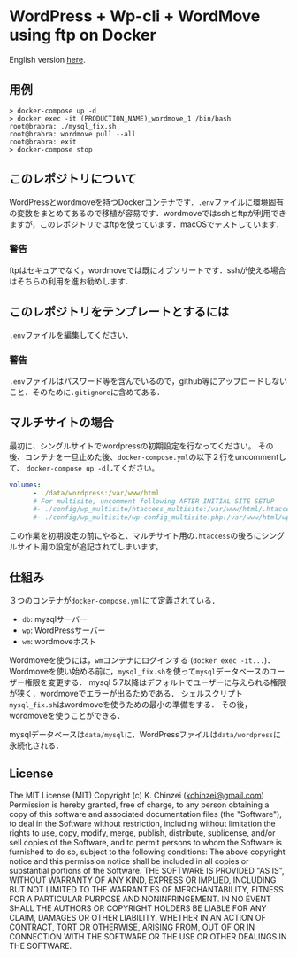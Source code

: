 # WordPress + Wp-cli + WordMove using ftp on Docker

English version [here](readme.md).

## 用例

```shell
> docker-compose up -d
> docker exec -it (PRODUCTION_NAME)_wordmove_1 /bin/bash
root@brabra: ./mysql_fix.sh
root@brabra: wordmove pull --all
root@brabra: exit
> docker-compose stop
```

## このレポジトリについて

WordPressとwordmoveを持つDockerコンテナです．`.env`ファイルに環境固有の変数をまとめてあるので移植が容易です．wordmoveではsshとftpが利用できますが，このレポジトリではftpを使っています．macOSでテストしています．

### 警告

ftpはセキュアでなく，wordmoveでは既にオブソリートです．sshが使える場合はそちらの利用を進お勧めします．

## このレポジトリをテンプレートとするには

`.env`ファイルを編集してください．

### 警告

`.env`ファイルはパスワード等を含んでいるので，github等にアップロードしないこと．そのために`.gitignore`に含めてある．

## マルチサイトの場合

最初に、シングルサイトでwordpressの初期設定を行なってください。
その後、コンテナを一旦止めた後、`docker-compose.yml`の以下２行をuncommentして、
`docker-compose up -d`してください。

```yml
volumes:
      - ./data/wordpress:/var/www/html
      # For multisite, uncomment following AFTER INITIAL SITE SETUP
      #- ./config/wp_multisite/htaccess_multisite:/var/www/html/.htaccess
      #- ./config/wp_multisite/wp-config_multisite.php:/var/www/html/wp-config.php
```

この作業を初期設定の前にやると、マルチサイト用の`.htaccess`の後ろにシングルサイト用の設定が追記されてしまいます。

## 仕組み

３つのコンテナが`docker-compose.yml`にて定義されている．

- `db`: mysqlサーバー
- `wp`: WordPressサーバー
- `wm`: wordmoveホスト

Wordmoveを使うには，`wm`コンテナにログインする (`docker exec -it...`)．
Wordmoveを使い始める前に，`mysql_fix.sh`を使って`mysql`データベースのユーザー権限を変更する．
mysql 5.7以降はデフォルトでユーザーに与えられる権限が狭く，wordmoveでエラーが出るためである．
シェルスクリプト`mysql_fix.sh`はwordmoveを使うための最小の準備をする．
その後，wordmoveを使うことができる．

mysqlデータベースは`data/mysql`に，WordPressファイルは`data/wordpress`に永続化される．

## License

The MIT License (MIT) Copyright (c) K. Chinzei (kchinzei@gmail.com) Permission is hereby granted, free of charge, to any person obtaining a copy of this software and associated documentation files (the "Software"), to deal in the Software without restriction, including without limitation the rights to use, copy, modify, merge, publish, distribute, sublicense, and/or sell copies of the Software, and to permit persons to whom the Software is furnished to do so, subject to the following conditions: The above copyright notice and this permission notice shall be included in all copies or substantial portions of the Software. THE SOFTWARE IS PROVIDED "AS IS", WITHOUT WARRANTY OF ANY KIND, EXPRESS OR IMPLIED, INCLUDING BUT NOT LIMITED TO THE WARRANTIES OF MERCHANTABILITY, FITNESS FOR A PARTICULAR PURPOSE AND NONINFRINGEMENT. IN NO EVENT SHALL THE AUTHORS OR COPYRIGHT HOLDERS BE LIABLE FOR ANY CLAIM, DAMAGES OR OTHER LIABILITY, WHETHER IN AN ACTION OF CONTRACT, TORT OR OTHERWISE, ARISING FROM, OUT OF OR IN CONNECTION WITH THE SOFTWARE OR THE USE OR OTHER DEALINGS IN THE SOFTWARE.
